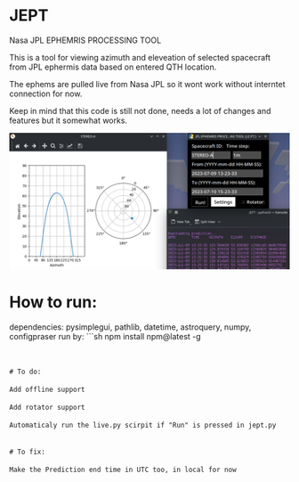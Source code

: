 # JEPT
Nasa JPL EPHEMRIS PROCESSING TOOL


This is a tool for viewing azimuth and eleveation of selected spacecraft from JPL ephermis data based on entered QTH location.

The ephems are pulled live from Nasa JPL so it wont work without interntet connection for now.

Keep in mind that this code is still not done, needs a lot of changes and features but it somewhat works.

![shutter tap](https://github.com/Mnux9/JEPT/blob/main/Images/UI.png)

# How to run:

dependencies: pysimplegui, pathlib, datetime, astroquery, numpy, configpraser
run by:   ```sh
  npm install npm@latest -g
  ```


# To do:

Add offline support

Add rotator support

Automaticaly run the live.py scirpit if "Run" is pressed in jept.py


# To fix:

Make the Prediction end time in UTC too, in local for now

